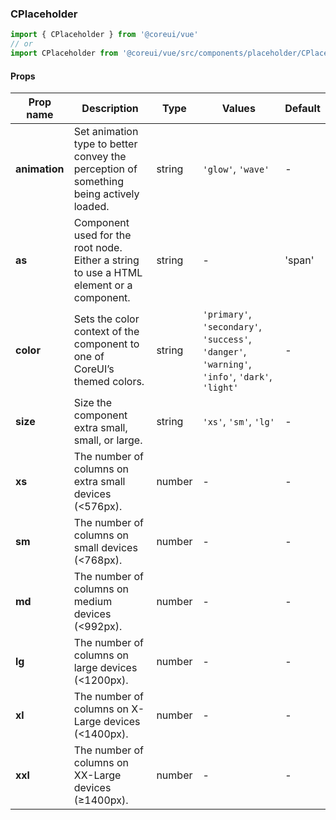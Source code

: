### CPlaceholder

```jsx
import { CPlaceholder } from '@coreui/vue'
// or
import CPlaceholder from '@coreui/vue/src/components/placeholder/CPlaceholder'
```

#### Props

| Prop name     | Description                                                                             | Type   | Values                                                                                          | Default |
| ------------- | --------------------------------------------------------------------------------------- | ------ | ----------------------------------------------------------------------------------------------- | ------- |
| **animation** | Set animation type to better convey the perception of something being actively loaded.  | string | `'glow'`, `'wave'`                                                                              | -       |
| **as**        | Component used for the root node. Either a string to use a HTML element or a component. | string | -                                                                                               | 'span'  |
| **color**     | Sets the color context of the component to one of CoreUI’s themed colors.               | string | `'primary'`, `'secondary'`, `'success'`, `'danger'`, `'warning'`, `'info'`, `'dark'`, `'light'` | -       |
| **size**      | Size the component extra small, small, or large.                                        | string | `'xs'`, `'sm'`, `'lg'`                                                                          | -       |
| **xs**        | The number of columns on extra small devices (<576px).                                  | number | -                                                                                               | -       |
| **sm**        | The number of columns on small devices (<768px).                                        | number | -                                                                                               | -       |
| **md**        | The number of columns on medium devices (<992px).                                       | number | -                                                                                               | -       |
| **lg**        | The number of columns on large devices (<1200px).                                       | number | -                                                                                               | -       |
| **xl**        | The number of columns on X-Large devices (<1400px).                                     | number | -                                                                                               | -       |
| **xxl**       | The number of columns on XX-Large devices (≥1400px).                                    | number | -                                                                                               | -       |
